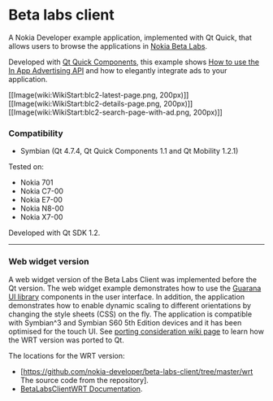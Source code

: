 Beta labs client
================

A Nokia Developer example application, implemented with Qt Quick, that allows users to browse the applications in [Nokia Beta Labs](http://betalabs.nokia.com/).

Developed with [Qt Quick Components](http://doc.qt.nokia.com/qt-components-symbian-1.1/index.html), this example shows [How to use the In App Advertising API](https://github.com/nokia-developer/beta-labs-client/wiki/How-to-use-the-In-App-Advertising-API) and how to elegantly integrate ads to your application. 

[[Image(wiki:WikiStart:blc2-latest-page.png, 200px)]]
[[Image(wiki:WikiStart:blc2-details-page.png, 200px)]]
[[Image(wiki:WikiStart:blc2-search-page-with-ad.png, 200px)]]

### Compatibility 

* Symbian (Qt 4.7.4, Qt Quick Components 1.1 and Qt Mobility 1.2.1)

Tested on:
* Nokia 701
* Nokia C7-00
* Nokia E7-00
* Nokia N8-00
* Nokia X7-00

Developed with Qt SDK 1.2.


----
### Web widget version 

A web widget version of the Beta Labs Client was implemented before the Qt version. The web widget example demonstrates how to use the [Guarana UI library](http://www.developer.nokia.com/Community/Wiki/Guarana_UI:_a_jQuery-Based_UI_Library_for_Nokia_WRT ) components in the user interface. In addition, the application demonstrates how to enable dynamic scaling to different orientations by changing the style sheets (CSS) on the fly. The application is compatible with Symbian^3 and Symbian S60 5th Edition devices and it has been optimised for the touch UI. See [porting consideration wiki page](https://github.com/nokia-developer/beta-labs-client/wiki/Porting-Considerations) to learn how the WRT version was ported to Qt.

The locations for the WRT version:
* [https://github.com/nokia-developer/beta-labs-client/tree/master/wrt The source code from the repository].
* [BetaLabsClientWRT Documentation](https://github.com/nokia-developer/beta-labs-client/wiki/BetaLabsClientWRT-Documentation).
